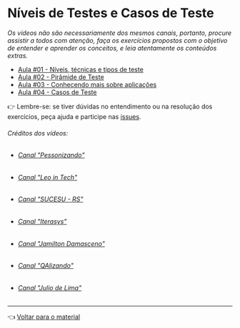 # Níveis de Testes e Casos de Teste

_Os vídeos não são necessariamente dos mesmos canais, portanto, procure assistir a todos com atenção, faça os exercícios propostos com o objetivo de entender e aprender os conceitos, e leia atentamente os conteúdos extras._

- [Aula #01 - Níveis, técnicas e tipos de teste](aula01/aula.md)
- [Aula #02 - Pirâmide de Teste](aula02/aula.md)
- [Aula #03 - Conhecendo mais sobre aplicações](aula03/aula.md)
- [Aula #04 - Casos de Teste](aula04/aula.md)

👉 Lembre-se: se tiver dúvidas no entendimento ou na resolução dos exercícios, peça ajuda e participe nas [issues](https://github.com/cwi-reset/edicao-04-level-1/issues).

###### _Créditos dos vídeos:_
 - ###### [Canal "Pessonizando"](https://www.youtube.com/c/pessonizando)
 - ###### [Canal "Leo in Tech"](https://www.youtube.com/c/LeoinTech)
 - ###### [Canal "SUCESU - RS"](https://www.youtube.com/c/SUCESURS)
 - ###### [Canal "Iterasys"](https://www.youtube.com/c/IterasysBrasil)
 - ###### [Canal "Jamilton Damasceno"](https://www.youtube.com/c/jamiltondamasceno)
 - ###### [Canal "QAlizando"](https://www.youtube.com/channel/UC2N9bbpk7NcQhg3fFmEX7_A)
 - ###### [Canal "Julio de Lima"](https://www.youtube.com/c/JuliodeLimas)
  
---

👈 [Voltar para o material](../material.md)